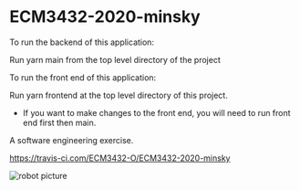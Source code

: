 # ECM3432-2020-minsky

To run the backend of this application:

Run yarn main from the top level directory of the project

To run the front end of this application:

Run yarn frontend at the top level directory of this project.

* If you want to make changes to the front end, you will need to run front end first
then main.

A software engineering exercise.

<https://travis-ci.com/ECM3432-O/ECM3432-2020-minsky>

![robot picture](minsky.jpg "I can help")
